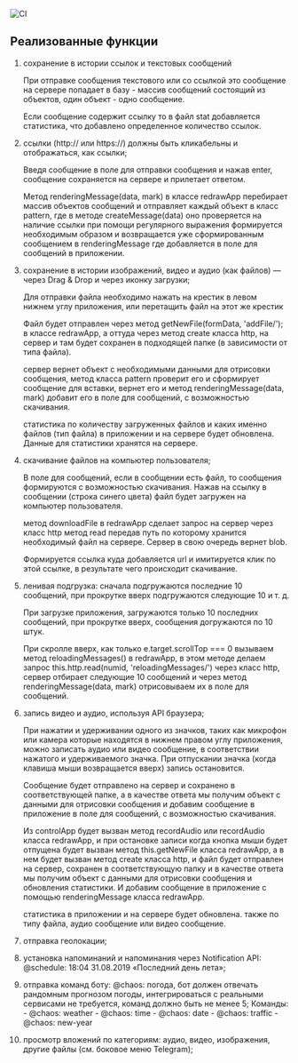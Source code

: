 ![CI](https://github.com/DmitriyIskra/chat-frontend/actions/workflows/web.yml/badge.svg)


## Реализованные функции

1. сохранение в истории ссылок и текстовых сообщений
   
   При отправке сообщения текстового или со ссылкой это сообщение на сервере попадает в базу - массив сообщений состоящий из объектов, один объект - одно сообщение.

   Если сообщение содержит ссылку то в файл stat добавляется статистика, что добавлено определенное количество ссылок.

2. ссылки (http:// или https://) должны быть кликабельны и отображаться, как ссылки;
   
   Введя сообщение в поле для отправки сообщения и нажав enter, сообщение сохраняется на сервере и прилетает ответом.

   Метод renderingMessage(data, mark) в классе redrawApp перебирает массив объектов сообщений и отправляет каждый объект в класс pattern, где в методе createMessage(data) оно проверяется на наличие ссылки при помощи регулярного выражения формируется необходимым образом и возвращается уже сформированным сообщением в renderingMessage где добавляется в поле для сообщений в приложении.
   
3. сохранение в истории изображений, видео и аудио (как файлов) — через Drag & Drop и через иконку загрузки;

    Для отправки файла необходимо нажать на крестик в левом нижнем углу приложения, или перетащить файл на этот же крестик

    Файл будет отправлен через метод getNewFile(formData, 'addFile/'); в классе redrawApp, а оттуда через метод create класса http, на сервер и там будет сохранен в подходящей папке (в зависимости от типа файла).

    сервер вернет объект с необходимыми данными для отрисовки сообщения, метод класса pattern проверит его и сформирует сообщение для вставки, вернет его и метод renderingMessage(data, mark) добавит его в поле для сообщений, с возможностью скачивания.

    статистика по количеству загруженных файлов и каких именно файлов (тип файла) в приложении и на сервере будет обновлена.
    Данные для статистики хранятся на сервере.
   
4. скачивание файлов на компьютер пользователя;
   
   В поле для сообщений, если в сообщении есть файл, то сообщения формируются с возможностью скачивания. Нажав на ссылку в сообщении (строка синего цвета) файл будет загружен на компьютер пользователя.

   метод downloadFile в redrawApp сделает запрос на сервер через класс http метод read передав путь по которому хранится необходимый файл на сервере.
   Сервер в свою очередь вернет blob. 

   Формируется ссылка куда добавляется url и имитируется клик по этой ссылке, в результате чего происходит скачивание.
   
5. ленивая подгрузка: сначала подгружаются последние 10 сообщений, при прокрутке вверх подгружаются следующие 10 и т. д.

    При загрузке приложения, загружаются только 10 последних сообщений, при прокрутке вверх, 
    сообщения догружаются по 10 штук.

    При скролле вверх, как только e.target.scrollTop === 0 вызываем метод reloadingMessages()
    в redrawApp, в этом методе делаем запрос this.http.read(numid, 'reloadingMessages/') через класс http, сервер отбирает следующие 10 сообщений и через метод renderingMessage(data, mark) отрисовываем их в поле для сообщений.
    
6. запись видео и аудио, используя API браузера;

    При нажатии и удерживании одного из значков, таких как микрофон или камера которые находятся в нижнем правом углу приложения, можно записать аудио или видео сообщение, в соответствии нажатого и удерживаемого значка. При отпускании значка (когда клавиша мыши возвращается вверх) запись остановится.

    Сообщение будет отправлено на сервер и сохранено в соответствующей папке, а в качестве ответа мы получим объект с данными для отрисовки сообщения и добавим сообщение в приложение в поле для сообщений, с возможностью скачивания.

    Из controlApp будет вызван метод recordAudio или recordAudio класса redrawApp, и при остановке записи когда кнопка мыши будет отпущена будет вызван метод this.getNewFile класса redrawApp, а в нем будет вызван метод create класса http, и файл будет отправлен на сервер, сохранен в соответствующую папку и в качестве ответа мы получим объект с данными для отрисовки сообщения и обновления статистики. И добавим сообщение в приложение с помощью renderingMessage класса redrawApp.

    статистика в приложении и на сервере будет обновлена. также по типу файла, аудио сообщение или видео сообщение.
   
7. отправка геолокации;
   
8. установка напоминаний и напоминания через Notification API: @schedule: 18:04 31.08.2019 «Последний день лета»;
   
9.  отправка команд боту: @chaos: погода, бот должен отвечать рандомным прогнозом погоды, интегрироваться с реальными сервисами не требуется, команд должно быть не менее 5;
    Команды:
        - @chaos: weather
        - @chaos: time
        - @chaos: date
        - @chaos: traffic
        - @chaos: new-year
  
10. просмотр вложений по категориям: аудио, видео, изображения, другие файлы (см. боковое меню Telegram);
